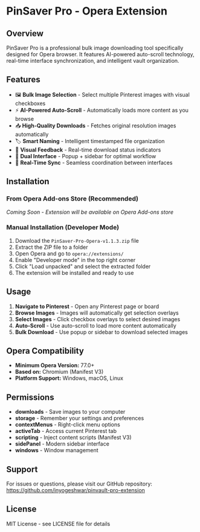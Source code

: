 # PinSaver Pro - Opera Extension

## Overview
PinSaver Pro is a professional bulk image downloading tool specifically designed for Opera browser. It features AI-powered auto-scroll technology, real-time interface synchronization, and intelligent vault organization.

## Features
- 🖼️ **Bulk Image Selection** - Select multiple Pinterest images with visual checkboxes
- ⚡ **AI-Powered Auto-Scroll** - Automatically loads more content as you browse
- 📥 **High-Quality Downloads** - Fetches original resolution images automatically
- 🏷️ **Smart Naming** - Intelligent timestamped file organization
- 🎯 **Visual Feedback** - Real-time download status indicators
- 📱 **Dual Interface** - Popup + sidebar for optimal workflow
- 🔄 **Real-Time Sync** - Seamless coordination between interfaces

## Installation

### From Opera Add-ons Store (Recommended)
*Coming Soon - Extension will be available on Opera Add-ons store*

### Manual Installation (Developer Mode)
1. Download the `PinSaver-Pro-Opera-v1.1.3.zip` file
2. Extract the ZIP file to a folder
3. Open Opera and go to `opera://extensions/`
4. Enable "Developer mode" in the top right corner
5. Click "Load unpacked" and select the extracted folder
6. The extension will be installed and ready to use

## Usage
1. **Navigate to Pinterest** - Open any Pinterest page or board
2. **Browse Images** - Images will automatically get selection overlays
3. **Select Images** - Click checkbox overlays to select desired images
4. **Auto-Scroll** - Use auto-scroll to load more content automatically
5. **Bulk Download** - Use popup or sidebar to download selected images

## Opera Compatibility
- **Minimum Opera Version:** 77.0+
- **Based on:** Chromium (Manifest V3)
- **Platform Support:** Windows, macOS, Linux

## Permissions
- **downloads** - Save images to your computer
- **storage** - Remember your settings and preferences
- **contextMenus** - Right-click menu options
- **activeTab** - Access current Pinterest tab
- **scripting** - Inject content scripts (Manifest V3)
- **sidePanel** - Modern sidebar interface
- **windows** - Window management

## Support
For issues or questions, please visit our GitHub repository:
https://github.com/inyogeshwar/pinvault-pro-extension

## License
MIT License - see LICENSE file for details
